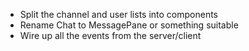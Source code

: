  - Split the channel and user lists into components
 - Rename Chat to MessagePane or something suitable
 - Wire up all the events from the server/client
